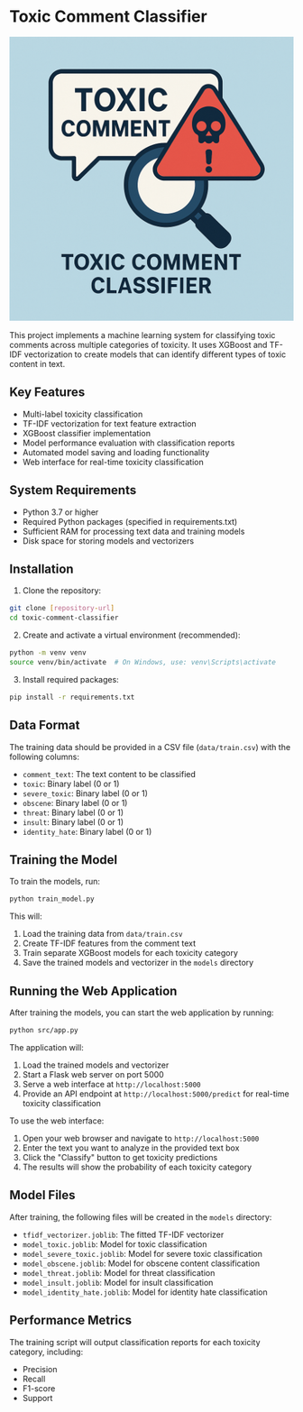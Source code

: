 # Toxic Comment Classifier
![Toxic Comment Classifier Logo](data/logo.png)

This project implements a machine learning system for classifying toxic comments across multiple categories of toxicity. It uses XGBoost and TF-IDF vectorization to create models that can identify different types of toxic content in text.

## Key Features

- Multi-label toxicity classification
- TF-IDF vectorization for text feature extraction
- XGBoost classifier implementation
- Model performance evaluation with classification reports
- Automated model saving and loading functionality
- Web interface for real-time toxicity classification

## System Requirements

- Python 3.7 or higher
- Required Python packages (specified in requirements.txt)
- Sufficient RAM for processing text data and training models
- Disk space for storing models and vectorizers

## Installation

1. Clone the repository:
```bash
git clone [repository-url]
cd toxic-comment-classifier
```

2. Create and activate a virtual environment (recommended):
```bash
python -m venv venv
source venv/bin/activate  # On Windows, use: venv\Scripts\activate
```

3. Install required packages:
```bash
pip install -r requirements.txt
```

## Data Format

The training data should be provided in a CSV file (`data/train.csv`) with the following columns:
- `comment_text`: The text content to be classified
- `toxic`: Binary label (0 or 1)
- `severe_toxic`: Binary label (0 or 1)
- `obscene`: Binary label (0 or 1)
- `threat`: Binary label (0 or 1)
- `insult`: Binary label (0 or 1)
- `identity_hate`: Binary label (0 or 1)

## Training the Model

To train the models, run:
```bash
python train_model.py
```

This will:
1. Load the training data from `data/train.csv`
2. Create TF-IDF features from the comment text
3. Train separate XGBoost models for each toxicity category
4. Save the trained models and vectorizer in the `models` directory

## Running the Web Application

After training the models, you can start the web application by running:
```bash
python src/app.py
```

The application will:
1. Load the trained models and vectorizer
2. Start a Flask web server on port 5000
3. Serve a web interface at `http://localhost:5000`
4. Provide an API endpoint at `http://localhost:5000/predict` for real-time toxicity classification

To use the web interface:
1. Open your web browser and navigate to `http://localhost:5000`
2. Enter the text you want to analyze in the provided text box
3. Click the "Classify" button to get toxicity predictions
4. The results will show the probability of each toxicity category

## Model Files

After training, the following files will be created in the `models` directory:
- `tfidf_vectorizer.joblib`: The fitted TF-IDF vectorizer
- `model_toxic.joblib`: Model for toxic classification
- `model_severe_toxic.joblib`: Model for severe toxic classification
- `model_obscene.joblib`: Model for obscene content classification
- `model_threat.joblib`: Model for threat classification
- `model_insult.joblib`: Model for insult classification
- `model_identity_hate.joblib`: Model for identity hate classification

## Performance Metrics

The training script will output classification reports for each toxicity category, including:
- Precision
- Recall
- F1-score
- Support
